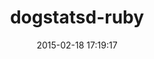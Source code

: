 ---
layout: post
title:  "dogstatsd-ruby"
repo:   "datadog/dogstatsd-ruby"
date:   2015-02-18 17:19:17
gemurl: http://github.com/datadog/dogstatsd-ruby
---